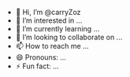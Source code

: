 - 👋 Hi, I’m @carryZoz
- 👀 I’m interested in ...
- 🌱 I’m currently learning ...
- 💞️ I’m looking to collaborate on ...
- 📫 How to reach me ...
- 😄 Pronouns: ...
- ⚡ Fun fact: ...

<!---
carryZoz/carryZoz is a ✨ special ✨ repository because its `README.md` (this file) appears on your GitHub profile.
You can click the Preview link to take a look at your changes.
--->
